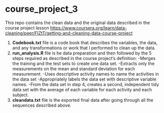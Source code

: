 # course_project_3
This repo contains the clean data and the original data described in the course project lesson https://www.coursera.org/learn/data-cleaning/peer/FIZtT/getting-and-cleaning-data-course-project
1. **Codebook.txt** file is a code book that describes the variables, the data, and any transformations or work that I performed to clean up the data.
2. **run_analysis.R** file is he data preparation and then followed by the 5 steps required as described in the course project’s definition:
-Merges the training and the test sets to create one data set.
-Extracts only the measurements on the mean and standard deviation for each measurement.
-Uses descriptive activity names to name the activities in the data set
-Appropriately labels the data set with descriptive variable names.
-From the data set in step 4, creates a second, independent tidy data set with the average of each variable for each activity and each subject.
3. **cleandata.txt** file is the exported final data after going through all the sequences described above.
